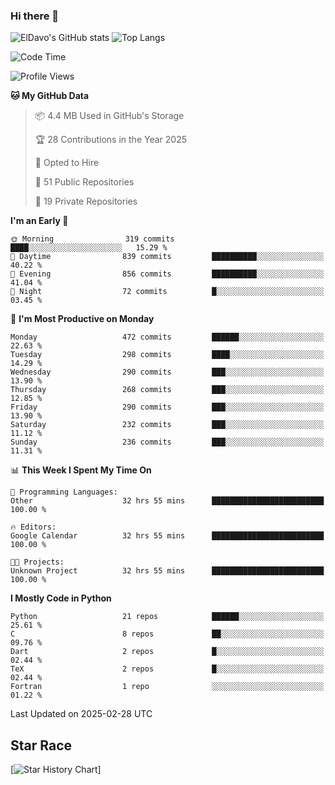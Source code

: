 ### Hi there 👋
![ElDavo's GitHub stats](https://github-readme-stats.vercel.app/api?username=ElDavoo&show_icons=true&theme=chartreuse-dark)
![Top Langs](https://github-readme-stats.vercel.app/api/top-langs/?username=ElDavoo&theme=chartreuse-dark&layout=compact)

<!--START_SECTION:waka-->
![Code Time](http://img.shields.io/badge/Code%20Time-2%2C542%20hrs%2045%20mins-blue)

![Profile Views](http://img.shields.io/badge/Profile%20Views-0-blue)

**🐱 My GitHub Data** 

> 📦 4.4 MB Used in GitHub's Storage 
 > 
> 🏆 28 Contributions in the Year 2025
 > 
> 💼 Opted to Hire
 > 
> 📜 51 Public Repositories 
 > 
> 🔑 19 Private Repositories 
 > 
**I'm an Early 🐤** 

```text
🌞 Morning                319 commits         ████░░░░░░░░░░░░░░░░░░░░░   15.29 % 
🌆 Daytime                839 commits         ██████████░░░░░░░░░░░░░░░   40.22 % 
🌃 Evening                856 commits         ██████████░░░░░░░░░░░░░░░   41.04 % 
🌙 Night                  72 commits          █░░░░░░░░░░░░░░░░░░░░░░░░   03.45 % 
```
📅 **I'm Most Productive on Monday** 

```text
Monday                   472 commits         ██████░░░░░░░░░░░░░░░░░░░   22.63 % 
Tuesday                  298 commits         ████░░░░░░░░░░░░░░░░░░░░░   14.29 % 
Wednesday                290 commits         ███░░░░░░░░░░░░░░░░░░░░░░   13.90 % 
Thursday                 268 commits         ███░░░░░░░░░░░░░░░░░░░░░░   12.85 % 
Friday                   290 commits         ███░░░░░░░░░░░░░░░░░░░░░░   13.90 % 
Saturday                 232 commits         ███░░░░░░░░░░░░░░░░░░░░░░   11.12 % 
Sunday                   236 commits         ███░░░░░░░░░░░░░░░░░░░░░░   11.31 % 
```


📊 **This Week I Spent My Time On** 

```text
💬 Programming Languages: 
Other                    32 hrs 55 mins      █████████████████████████   100.00 % 

🔥 Editors: 
Google Calendar          32 hrs 55 mins      █████████████████████████   100.00 % 

🐱‍💻 Projects: 
Unknown Project          32 hrs 55 mins      █████████████████████████   100.00 % 
```

**I Mostly Code in Python** 

```text
Python                   21 repos            ██████░░░░░░░░░░░░░░░░░░░   25.61 % 
C                        8 repos             ██░░░░░░░░░░░░░░░░░░░░░░░   09.76 % 
Dart                     2 repos             █░░░░░░░░░░░░░░░░░░░░░░░░   02.44 % 
TeX                      2 repos             █░░░░░░░░░░░░░░░░░░░░░░░░   02.44 % 
Fortran                  1 repo              ░░░░░░░░░░░░░░░░░░░░░░░░░   01.22 % 
```




 Last Updated on 2025-02-28 UTC
<!--END_SECTION:waka-->

## Star Race

[![Star History Chart](https://api.star-history.com/svg?repos=ElDavoo/WhatsApp-Crypt14-Crypt15-Decrypter,ElDavoo/TuringOS,EliteAndroidApps/WhatsApp-Crypt12-Decrypter,KnugiHK/Whatsapp-Chat-Exporter&type=Date)]
